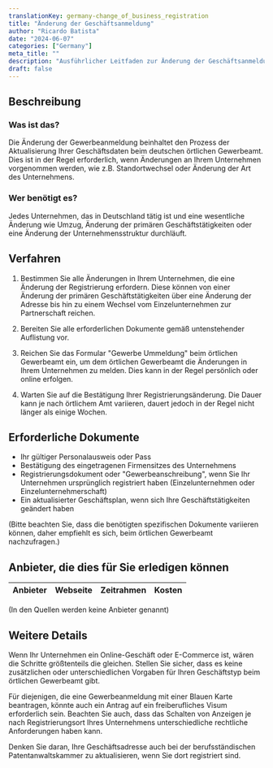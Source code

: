 ```yaml
---
translationKey: germany-change_of_business_registration
title: "Änderung der Geschäftsanmeldung"
author: "Ricardo Batista"
date: "2024-06-07"
categories: ["Germany"]
meta_title: ""
description: "Ausführlicher Leitfaden zur Änderung der Geschäftsanmeldung in Deutschland."
draft: false
---
```


## Beschreibung
### Was ist das?
Die Änderung der Gewerbeanmeldung beinhaltet den Prozess der Aktualisierung Ihrer Geschäftsdaten beim deutschen örtlichen Gewerbeamt. Dies ist in der Regel erforderlich, wenn Änderungen an Ihrem Unternehmen vorgenommen werden, wie z.B. Standortwechsel oder Änderung der Art des Unternehmens.

### Wer benötigt es?
Jedes Unternehmen, das in Deutschland tätig ist und eine wesentliche Änderung wie Umzug, Änderung der primären Geschäftstätigkeiten oder eine Änderung der Unternehmensstruktur durchläuft.

## Verfahren

1. Bestimmen Sie alle Änderungen in Ihrem Unternehmen, die eine Änderung der Registrierung erfordern. Diese können von einer Änderung der primären Geschäftstätigkeiten über eine Änderung der Adresse bis hin zu einem Wechsel vom Einzelunternehmen zur Partnerschaft reichen.

2. Bereiten Sie alle erforderlichen Dokumente gemäß untenstehender Auflistung vor.

3. Reichen Sie das Formular "Gewerbe Ummeldung" beim örtlichen Gewerbeamt ein, um dem örtlichen Gewerbeamt die Änderungen in Ihrem Unternehmen zu melden. Dies kann in der Regel persönlich oder online erfolgen.

4. Warten Sie auf die Bestätigung Ihrer Registrierungsänderung. Die Dauer kann je nach örtlichem Amt variieren, dauert jedoch in der Regel nicht länger als einige Wochen.

## Erforderliche Dokumente
- Ihr gültiger Personalausweis oder Pass
- Bestätigung des eingetragenen Firmensitzes des Unternehmens
- Registrierungsdokument oder "Gewerbeanschreibung", wenn Sie Ihr Unternehmen ursprünglich registriert haben (Einzelunternehmen oder Einzelunternehmerschaft)
- Ein aktualisierter Geschäftsplan, wenn sich Ihre Geschäftstätigkeiten geändert haben

(Bitte beachten Sie, dass die benötigten spezifischen Dokumente variieren können, daher empfiehlt es sich, beim örtlichen Gewerbeamt nachzufragen.)

## Anbieter, die dies für Sie erledigen können

| Anbieter        |     Webseite     |     Zeitrahmen    |       Kosten      |
| --------------- | --------------- |  :-------------: | :-------------: |

(In den Quellen werden keine Anbieter genannt)

## Weitere Details
Wenn Ihr Unternehmen ein Online-Geschäft oder E-Commerce ist, wären die Schritte größtenteils die gleichen. Stellen Sie sicher, dass es keine zusätzlichen oder unterschiedlichen Vorgaben für Ihren Geschäftstyp beim örtlichen Gewerbeamt gibt.

Für diejenigen, die eine Gewerbeanmeldung mit einer Blauen Karte beantragen, könnte auch ein Antrag auf ein freiberufliches Visum erforderlich sein. Beachten Sie auch, dass das Schalten von Anzeigen je nach Registrierungsort Ihres Unternehmens unterschiedliche rechtliche Anforderungen haben kann.

Denken Sie daran, Ihre Geschäftsadresse auch bei der berufsständischen Patentanwaltskammer zu aktualisieren, wenn Sie dort registriert sind.